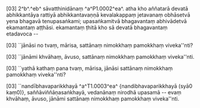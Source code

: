 [03] 2^b^.^eb^ sāvatthinidānaṃ ^a^P1.0002^ea^. atha  kho aññatarā devatā abhikkantāya rattiyā abhikkantavaṇṇā kevalakappaṃ  jetavanaṃ obhāsetvā yena bhagavā tenupasaṅkami; upasaṅkamitvā bhagavantaṃ  abhivādetvā ekamantaṃ aṭṭhāsi. ekamantaṃ ṭhitā kho sā devatā  bhagavantaṃ etadavoca --

[03] ``jānāsi no tvaṃ, mārisa, sattānaṃ nimokkhaṃ pamokkhaṃ  viveka''nti?

[03] ``jānāmi khvāhaṃ, āvuso, sattānaṃ nimokkhaṃ pamokkhaṃ  viveka''nti.

[03] ``yathā kathaṃ pana tvaṃ, mārisa, jānāsi sattānaṃ nimokkhaṃ  pamokkhaṃ viveka''nti?

[03] ``nandībhavaparikkhayā ^a^T1.0003^ea^ {nandibhavaparikkhayā (syā0 kaṃ0)}, saññāviññāṇasaṅkhayā, vedanānaṃ  nirodhā upasamā -- evaṃ khvāhaṃ, āvuso, jānāmi sattānaṃ nimokkhaṃ  pamokkhaṃ viveka''nti.